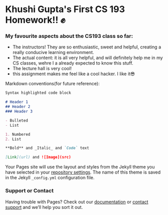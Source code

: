 # Khushi Gupta's First CS 193 Homework!! ✊

### My favourite aspects about the CS193 class so far:
- The instructors! They are so enthusiastic, sweet and helpful, creating a really conducive learning environment.
- The actual content: it is all very helpful, and will definitely help me in my CS classes, wehre I a already expected to know this stuff.
- The lecture hall is very cool!
- this assignment makes me feel like a cool hacker. I like it😎

Markdown conventions(for future reference):
```markdown
Syntax highlighted code block

# Header 1
## Header 2
### Header 3

- Bulleted
- List

1. Numbered
2. List

**Bold** and _Italic_ and `Code` text

[Link](url) and ![Image](src)
```


Your Pages site will use the layout and styles from the Jekyll theme you have selected in your [repository settings](https://github.com/kalutes/CS193_Fall18_Lab1/settings). The name of this theme is saved in the Jekyll `_config.yml` configuration file.

### Support or Contact

Having trouble with Pages? Check out our [documentation](https://help.github.com/categories/github-pages-basics/) or [contact support](https://github.com/contact) and we’ll help you sort it out.
